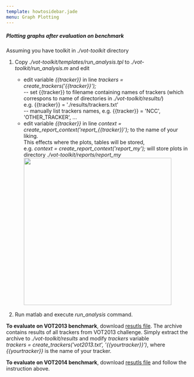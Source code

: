 ```yaml
---
template: howtosidebar.jade
menu: Graph Plotting
---
```


##### Plotting graphs after evaluation on benchmark

Assuming you have toolkit in <i>./vot-toolkit</i> directory

1. Copy <i>./vot-toolkit/templates/run_analysis.tpl</i> to <i>./vot-toolkit/run_analysis.m</i> and edit
    - edit variable <i>{{tracker}}</i> in line <i>trackers = create_trackers('{{tracker}}');</i><br>
        -- set {{tracker}} to filename containing names of trackers (which correspons to name of directories in <i>./vot-toolkit/results/</i>)<br> e.g. {{tracker}} = './results/trackers.txt'<br>
        -- manually list trackers names, e.g. {{tracker}} = 'NCC', 'OTHER_TRACKER', ...
    - edit variable <i>{{tracker}}</i> in line <i>context = create_report_context('report_{{tracker}}');</i> to the name of your liking.<br>
    This effects where the plots, tables will be stored,<br> e.g. <i>context = create_report_context('report_my');</i> will store plots in directory <i>./vot-toolkit/reports/report_my</i>
    <a href="/howto/img/analysis/11.png" target=new><img src="/howto/img/analysis/11.png" width=400/></a>

2. Run matlab and execute <i>run_analysis</i> command.<br>

<b>To evaluate on VOT2013 benchmark</b>, download <a href="http://box.vicos.si/vot/vot2013_results.zip">resutls file</a>. The archive contains results
of all trackers from VOT2013 challenge. Simply extract the archive to <i>./vot-toolkit/results</i> and modify <i>trackers</i> variable <br>
<i>trackers = create_trackers('vot2013.txt', '{{yourtracker}}')</i>, where <i>{{yourtracker}}</i> is the name of your tracker.

<b>To evaluate on VOT2014 benchmark</b>, download <a href="http://box.vicos.si/vot/vot2014_results.zip">resutls file</a> and follow the instruction above.
